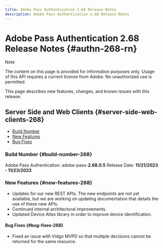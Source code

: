 ```yaml
---
title: Adobe Pass Authentication 2.68 Release Notes
description: Adobe Pass Authentication 2.68 Release Notes
---
```

# Adobe Pass Authentication 2.68 Release Notes {#authn-268-rn}

>[!NOTE]
>
>The content on this page is provided for information purposes only. Usage of this API requires a current license from Adobe. No unauthorized use is permitted.

This page describes new features, changes, and known issues with this release:

## Server Side and Web Clients {#server-side-web-clients-268}

* [Build Number](#build-number-268)
* [New Features](#new-features-268)
* [Bug Fixes](#bug-fixes-268)

### Build Number {#build-number-268}

Adobe Pass Authentication: adobe-pass-**2.68.0.5**
Release Date: **11/21/2023 - 11/23/2023** 

### New Features {#new-features-268}

* Updates for our new REST APIs.  The new endpoints are not yet available, but we are working on updating documentation that details the use of these new APIs.
* Continued internal architectural improvements.
* Updated Device Atlas library in order to improve device identification.
 
#### Bug Fixes {#bug-fixes-268}

* Fixed an issue with Vidgo MVPD so that multiple decisions cannot be returned for the same resource.

